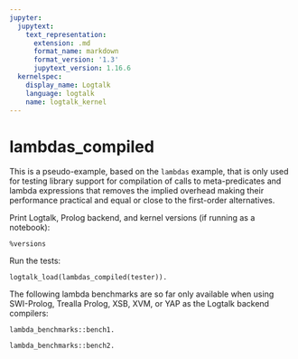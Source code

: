 ```yaml
---
jupyter:
  jupytext:
    text_representation:
      extension: .md
      format_name: markdown
      format_version: '1.3'
      jupytext_version: 1.16.6
  kernelspec:
    display_name: Logtalk
    language: logtalk
    name: logtalk_kernel
---
```


<!--
________________________________________________________________________

This file is part of Logtalk <https://logtalk.org/>  
SPDX-FileCopyrightText: 1998-2025 Paulo Moura <pmoura@logtalk.org>  
SPDX-License-Identifier: Apache-2.0

Licensed under the Apache License, Version 2.0 (the "License");
you may not use this file except in compliance with the License.
You may obtain a copy of the License at

    http://www.apache.org/licenses/LICENSE-2.0

Unless required by applicable law or agreed to in writing, software
distributed under the License is distributed on an "AS IS" BASIS,
WITHOUT WARRANTIES OR CONDITIONS OF ANY KIND, either express or implied.
See the License for the specific language governing permissions and
limitations under the License.
________________________________________________________________________
-->

# lambdas_compiled

This is a pseudo-example, based on the `lambdas` example, that is
only used for testing library support for compilation of calls to
meta-predicates and lambda expressions that removes the implied
overhead making their performance practical and equal or close to
the first-order alternatives.

Print Logtalk, Prolog backend, and kernel versions (if running as a notebook):

```logtalk
%versions
```

Run the tests:

```logtalk
logtalk_load(lambdas_compiled(tester)).
```

The following lambda benchmarks are so far only available when using
SWI-Prolog, Trealla Prolog, XSB, XVM, or YAP as the Logtalk backend
compilers:

```logtalk
lambda_benchmarks::bench1.
```

<!--
Using map/2 with a closure for testing less(0, X) with X in [1..100000]: 
% 200,003 inferences, 0.015 CPU in 0.018 seconds (83% CPU, 13027814 Lips)
Using map/2 with a lambda for testing less(0, X) with X in [1..100000]:  
% 300,002 inferences, 0.010 CPU in 0.010 seconds (97% CPU, 31059323 Lips)

true.
-->

```logtalk
lambda_benchmarks::bench2.
```

<!--
Adding 1 to every integer in the list [1..100000] using a local add1/2 predicate:
% 100,002 inferences, 0.014 CPU in 0.015 seconds (93% CPU, 6909556 Lips)
Adding 1 to every integer in the list [1..100000] using map/3 with the integer::plus/3 predicate:
% 200,004 inferences, 0.047 CPU in 0.047 seconds (98% CPU, 4296911 Lips)
Adding 1 to every integer in the list [1..100000] using map/3 with a lambda argument with a is/2 goal:
% 200,002 inferences, 0.019 CPU in 0.019 seconds (98% CPU, 10666204 Lips)

true.
-->

